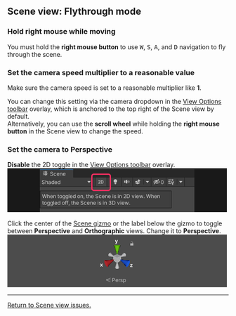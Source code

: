 ## Scene view: Flythrough mode
### Hold right mouse while moving
You must hold the **right mouse button** to use <kbd>W</kbd>, <kbd>S</kbd>, <kbd>A</kbd>, and <kbd>D</kbd> navigation to fly through the scene.

### Set the camera speed multiplier to a reasonable value
Make sure the camera speed is set to a reasonable multiplier like **1**.  

You can change this setting via the camera dropdown in the [View Options toolbar](https://docs.unity3d.com/Manual/ViewModes.html) overlay, which is anchored to the top right of the Scene view by default.  
Alternatively, you can use the **scroll wheel** while holding the **right mouse button** in the Scene view to change the speed.

### Set the camera to Perspective

**Disable** the 2D toggle in the [View Options toolbar](https://docs.unity3d.com/Manual/ViewModes.html) overlay.  
![2D Scene view Toggle](scene-view-2d-toggle.png)


Click the center of the [Scene gizmo](https://docs.unity3d.com/Manual/SceneViewNavigation.html) or the label below the gizmo to toggle between **Perspective** and **Orthographic** views. Change it to **Perspective**.  
![Scene gizmo](scene-view-trumpets.png)

---

[Return to Scene view issues.](../Scene%20View.md)
